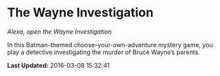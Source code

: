 # The Wayne Investigation
*Alexa, open the Wayne Investigation*

In this Batman-themed choose-your-own-adventure mystery game, you play a detective investigating the murder of Bruce Wayne’s parents.

**Last Updated:** 2016-03-08 15:32:41